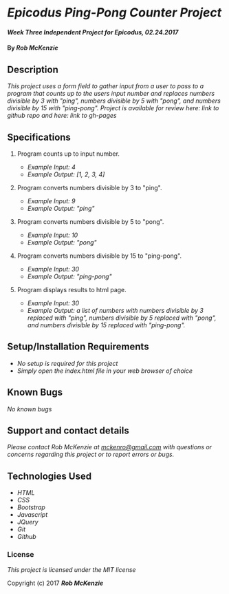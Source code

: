 # _Epicodus Ping-Pong Counter Project_

#### _Week Three Independent Project for Epicodus, 02.24.2017_

#### By _**Rob McKenzie**_

## Description

_This project uses a form field to gather input from a user to pass to a program that counts up to the users input number and replaces numbers divisible by 3 with "ping", numbers divisible by 5 with "pong", and numbers divisible by 15 with "ping-pong". Project is available for review here: link to github repo and here: link to gh-pages_

## Specifications
1. Program counts up to input number.
    * _Example Input: 4_
    * _Example Output: [1, 2, 3, 4]_

2. Program converts numbers divisible by 3 to "ping".
    * _Example Input: 9_
    * _Example Output: "ping"_

3. Program converts numbers divisible by 5 to "pong".
    * _Example Input: 10_
    * _Example Output: "pong"_

4. Program converts numbers divisible by 15 to "ping-pong".
    * _Example Input: 30_
    * _Example Output: "ping-pong"_

5. Program displays results to html page.
    * _Example Input: 30_
    * _Example Output: a list of numbers with numbers divisible by 3 replaced with "ping", numbers divisible by 5 replaced with "pong", and numbers divisible by 15 replaced with "ping-pong"._

## Setup/Installation Requirements

* _No setup is required for this project_
* _Simply open the index.html file in your web browser of choice_

## Known Bugs

_No known bugs_

## Support and contact details

_Please contact Rob McKenzie at mckenro@gmail.com with questions or concerns regarding this project or to report errors or bugs._

## Technologies Used

* _HTML_
* _CSS_
* _Bootstrap_
* _Javascript_
* _JQuery_
* _Git_
* _Github_

### License

*This project is licensed under the MIT license*

Copyright (c) 2017 **_Rob McKenzie_**
